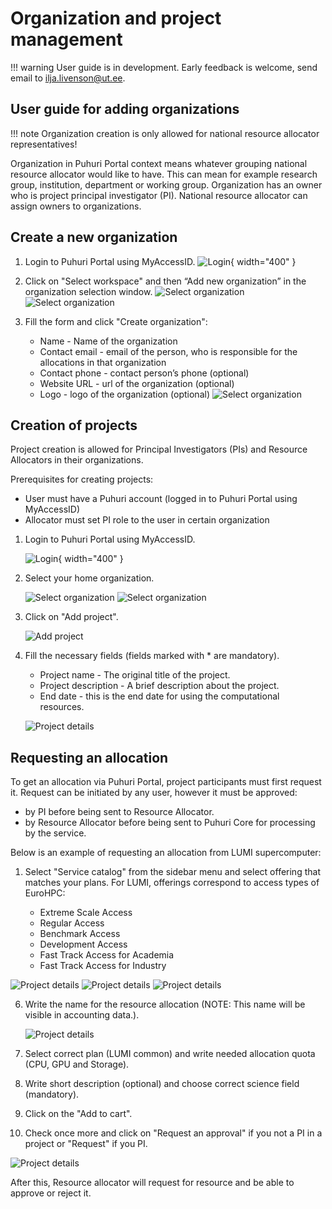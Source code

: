 # Organization and project management

!!! warning
    User guide is in development. Early feedback is welcome, send email to ilja.livenson@ut.ee.


## User guide for adding organizations

!!! note
    Organization creation is only allowed for national resource allocator representatives!

Organization in Puhuri Portal context means whatever grouping national resource allocator would like to have.
This can mean for example research group, institution, department or working group. Organization has an owner
who is project principal investigator (PI). National resource allocator can assign owners to organizations.

## Create a new organization 

1. Login to Puhuri Portal using MyAccessID.
   ![Login](../../assets/Login.PNG){ width="400" }

2. Click on "Select workspace" and then “Add new organization” in the organization selection window.
   ![Select organization](../../assets/Select%20workspace.PNG)
   ![Select organization](../../assets/Add_organization.PNG)

3. Fill the form and click "Create organization":
    - Name - Name of the organization
    - Contact email - email of the person, who is responsible for the allocations in that organization
    - Contact phone - contact person’s phone (optional)
    - Website URL - url of the organization (optional)
    - Logo - logo of the organization (optional)
   ![Select organization](../../assets/Add_organization_data.PNG)


## Creation of projects

Project creation is allowed for Principal Investigators (PIs) and Resource Allocators in their organizations.

Prerequisites for creating projects:

- User must have a Puhuri account (logged in to Puhuri Portal using MyAccessID)
- Allocator must set PI role to the user in certain organization

1. Login to Puhuri Portal using MyAccessID.

   ![Login](../../assets/Login.PNG){ width="400" }

2. Select your home organization.

   ![Select organization](../../assets/Select%20workspace.PNG)
   ![Select organization](../../assets/Select%20workspace_1.PNG)

3. Click on "Add project".

   ![Add project](../../assets/Add%20project.PNG)

4. Fill the necessary fields (fields marked with * are mandatory).

    - Project name - The original title of the project.
    - Project description - A brief description about the project.
    - End date - this is the end date for using the computational resources.

   ![Project details](../../assets/Project%20details.PNG)


## Requesting an allocation

To get an allocation via Puhuri Portal, project participants must first request it.
Request can be initiated by any user, however it must be approved:

 - by PI before being sent to Resource Allocator.
 - by Resource Allocator before being sent to Puhuri Core for processing by the service.

Below is an example of requesting an allocation from LUMI supercomputer:

1. Select "Service catalog" from the sidebar menu and select offering that matches your plans.
   For LUMI, offerings correspond to access types of EuroHPC:

    - Extreme Scale Access
    - Regular Access
    - Benchmark Access
    - Development Access
    - Fast Track Access for Academia
    - Fast Track Access for Industry

  ![Project details](../../assets/Service%20catalog.PNG)
  ![Project details](../../assets/LUMI%20resource.PNG)
  ![Project details](../../assets/Available%20resources.PNG)

6. Write the name for the resource allocation (NOTE: This name will be visible in accounting data.).

   ![Project details](../../assets/Resource%20config.PNG)

7. Select correct plan (LUMI common) and write needed allocation quota (CPU, GPU and Storage).

8. Write short description (optional) and choose correct science field (mandatory).

9. Click on the "Add to cart".

10. Check once more and click on "Request an approval" if you not a PI in a project or "Request" if you PI.

   ![Project details](../../assets/Approval%20request.PNG)

After this, Resource allocator will request for resource and be able to approve or reject it.
